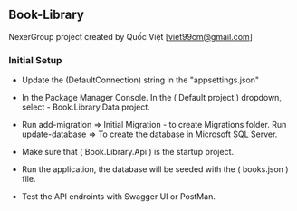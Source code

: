 ## Book-Library

NexerGroup project created by Quốc Việt [viet99cm@gmail.com]

### Initial Setup

- Update the (DefaultConnection) string in the "appsettings.json"

- In the Package Manager Console.
  In the ( Default project ) dropdown, select - Book.Library.Data project.

- Run add-migration => Initial Migration - to create Migrations folder.
  Run update-database => To create the database in Microsoft SQL Server.

- Make sure that ( Book.Library.Api ) is the startup project.

- Run the application, the database will be seeded with the ( books.json ) file.

- Test the API endroints with Swagger UI or PostMan.
